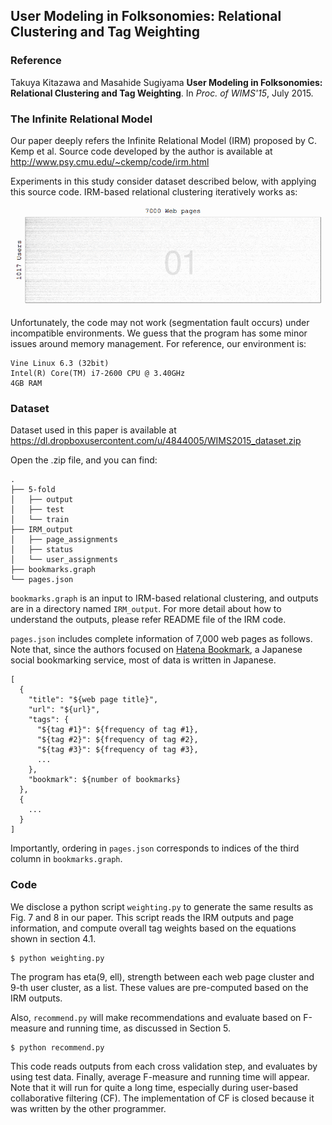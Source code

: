 ## User Modeling in Folksonomies: Relational Clustering and Tag Weighting

### Reference

Takuya Kitazawa and Masahide Sugiyama **User Modeling in Folksonomies: Relational Clustering and Tag Weighting**. In *Proc. of WIMS'15*, July 2015.

### The Infinite Relational Model

Our paper deeply refers the Infinite Relational Model (IRM) proposed by C. Kemp et al. Source code developed by the author is available at http://www.psy.cmu.edu/~ckemp/code/irm.html

Experiments in this study consider dataset described below, with applying this source code. IRM-based relational clustering iteratively works as:

![IRM](./images/IRM.gif)

Unfortunately, the code may not work (segmentation fault occurs) under incompatible environments. We guess that the program has some minor issues around memory management. For reference, our environment is:

```
Vine Linux 6.3 (32bit)
Intel(R) Core(TM) i7-2600 CPU @ 3.40GHz
4GB RAM
```

### Dataset

Dataset used in this paper is available at https://dl.dropboxusercontent.com/u/4844005/WIMS2015_dataset.zip

Open the .zip file, and you can find:

```
.
├── 5-fold
│   ├── output
│   ├── test
│   └── train
├── IRM_output
│   ├── page_assignments
│   ├── status
│   └── user_assignments
├── bookmarks.graph
└── pages.json
```

`bookmarks.graph` is an input to IRM-based relational clustering, and outputs are in a directory named `IRM_output`. For more detail about how to understand the outputs, please refer README file of the IRM code.

`pages.json` includes complete information of 7,000 web pages as follows. Note that, since the authors focused on [Hatena Bookmark](http://b.hatena.ne.jp/), a Japanese social bookmarking service, most of data is written in Japanese.

```
[
  {
    "title": "${web page title}",
    "url": "${url}",
    "tags": {
      "${tag #1}": ${frequency of tag #1},
      "${tag #2}": ${frequency of tag #2},
      "${tag #3}": ${frequency of tag #3},
      ...
    },
    "bookmark": ${number of bookmarks}
  },
  {
    ...
  }
]
```

Importantly, ordering in `pages.json` corresponds to indices of the third column in `bookmarks.graph`.

### Code

We disclose a python script `weighting.py` to generate the same results as Fig. 7 and 8 in our paper. This script reads the IRM outputs and page information, and compute overall tag weights based on the equations shown in section 4.1.

```
$ python weighting.py
```

The program has eta(9, ell), strength between each web page cluster and 9-th user cluster, as a list. These values are pre-computed based on the IRM outputs.

Also, `recommend.py` will make recommendations and evaluate based on F-measure and running time, as discussed in Section 5. 

```
$ python recommend.py
```

This code reads outputs from each cross validation step, and evaluates by using test data. Finally, average F-measure and running time will appear. Note that it will run for quite a long time, especially during user-based collaborative filtering (CF). The implementation of CF is closed because it was written by the other programmer.
